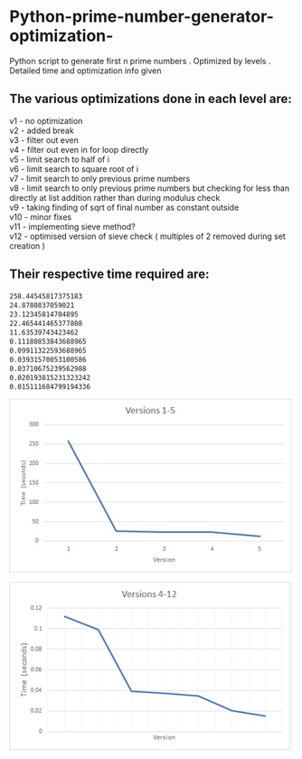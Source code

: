 # Python-prime-number-generator-optimization-
Python script to generate first n prime numbers . Optimized by levels . Detailed time and optimization info given

## The various optimizations done in each level are:    
  v1  - no optimization  
  v2  - added break  
  v3  - filter out even   
  v4  - filter out even in for loop directly   
  v5  - limit search to half of i   
  v6  - limit search to square root of i   
  v7  - limit search to only previous prime numbers   
  v8  - limit search to only previous prime numbers but checking for less than directly at list addition rather than during modulus check   
  v9  - taking finding of sqrt of final number as constant outside     
  v10 - minor fixes    
  v11 - implementing sieve method?       
  v12 - optimised version of sieve check ( multiples of 2 removed during set creation )
  
 
 ## Their respective time required are:  
    258.44545817375183    
    24.8780837059021   
    23.12345814704895   
    22.465441465377808  
    11.63539743423462    
    0.11180853843688965   
    0.09911322593688965   
    0.03931570053100586   
    0.03710675239562988   
    0.020193815231323242  
    0.015111684799194336     


![Image](22.jpg)

![Image](11.png)




